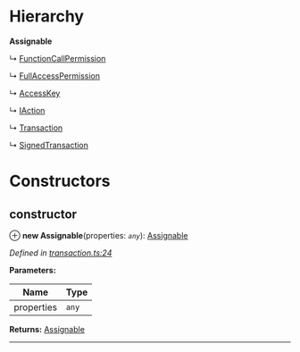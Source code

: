

# Hierarchy

**Assignable**

↳  [FunctionCallPermission](_transaction_.functioncallpermission.md)

↳  [FullAccessPermission](_transaction_.fullaccesspermission.md)

↳  [AccessKey](_transaction_.accesskey.md)

↳  [IAction](_transaction_.iaction.md)

↳  [Transaction](_transaction_.transaction.md)

↳  [SignedTransaction](_transaction_.signedtransaction.md)

# Constructors

<a id="constructor"></a>

##  constructor

⊕ **new Assignable**(properties: *`any`*): [Assignable](_transaction_.assignable.md)

*Defined in [transaction.ts:24](https://github.com/nearprotocol/nearlib/blob/c7aee6f/src.ts/transaction.ts#L24)*

**Parameters:**

| Name | Type |
| ------ | ------ |
| properties | `any` |

**Returns:** [Assignable](_transaction_.assignable.md)

___

